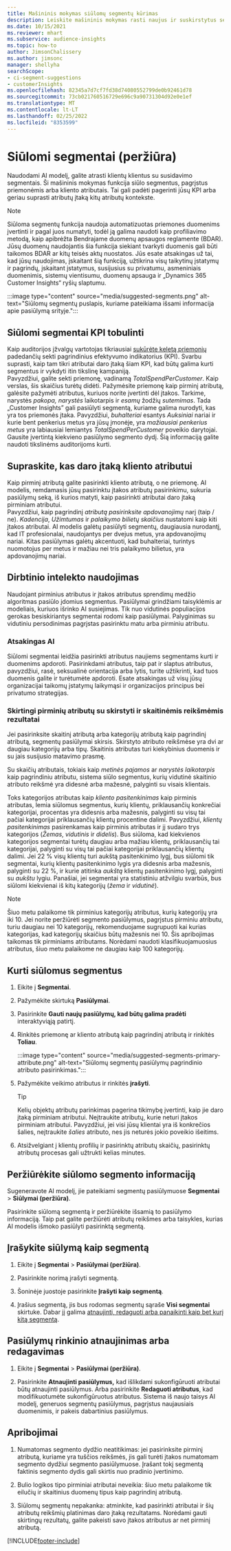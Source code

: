 ```yaml
---
title: Mašininis mokymas siūlomų segmentų kūrimas
description: Leiskite mašininis mokymas rasti naujus ir suskirstytus segmentus, pagrįstus klientų atributais.
ms.date: 10/15/2021
ms.reviewer: mhart
ms.subservice: audience-insights
ms.topic: how-to
author: JimsonChalissery
ms.author: jimsonc
manager: shellyha
searchScope:
- ci-segment-suggestions
- customerInsights
ms.openlocfilehash: 82345a7d7cf7fd38d74080552799de0b92461d78
ms.sourcegitcommit: 73cb021760516729e696c9a90731304d92e0e1ef
ms.translationtype: MT
ms.contentlocale: lt-LT
ms.lasthandoff: 02/25/2022
ms.locfileid: "8353599"
---
```

# <a name="suggested-segments-preview"></a>Siūlomi segmentai (peržiūra)

Naudodami AI modelį, galite atrasti klientų klientus su susidavimo segmentais. Ši mašininis mokymas funkcija siūlo segmentus, pagrįstus priemonėmis arba kliento atributais. Tai gali padėti pagerinti jūsų KPI arba geriau suprasti atributų įtaką kitų atributų kontekste. 

> [!NOTE]
> Siūloma segmentų funkcija naudoja automatizuotas priemones duomenims įvertinti ir pagal juos numatyti, todėl ją galima naudoti kaip profiliavimo metodą, kaip apibrėžta Bendrajame duomenų apsaugos reglamente (BDAR). Jūsų duomenų naudojantis šia funkcija siekiant tvarkyti duomenis gali būti taikomos BDAR ar kitų teisės aktų nuostatos. Jūs esate atsakingas už tai, kad jūsų naudojimas, įskaitant šią funkciją, užtikrina visų taikytinų įstatymų ir pagrindų, įskaitant įstatymus, susijusius su privatumu, asmeniniais duomenimis, sistemų vientisumu, duomenų apsauga ir „Dynamics 365 Customer Insights“ ryšių slaptumu.

:::image type="content" source="media/suggested-segments.png" alt-text="Siūlomų segmentų puslapis, kuriame pateikiama išsami informacija apie pasiūlymą srityje.":::

## <a name="suggested-segments-to-improve-your-kpis"></a>Siūlomi segmentai KPI tobulinti

Kaip auditorijos įžvalgų vartotojas tikriausiai [sukūrėte keletą priemonių](measures.md) padedančių sekti pagrindinius efektyvumo indikatorius (KPI). Svarbu suprasti, kaip tam tikri atributai daro įtaką šiam KPI, kad būtų galima kurti segmentus ir vykdyti itin tikslinę kampaniją.   
Pavyzdžiui, galite sekti priemonę, vadinamą *TotalSpendPerCustomer*. Kaip verslas, šis skaičius turėtų didėti. Pažymėsite priemonę kaip pirminį atributą, galėsite pažymėti atributus, kuriuos norite įvertinti dėl įtakos. Tarkime, narystės *pakopa, narystės* laikotarpis ir *esamų* žodžių *sutemimas*. Tada „Customer Insights” gali pasiūlyti segmentą, kuriame galima nurodyti, kas yra tos priemonės įtaka. Pavyzdžiui, *buhalteriai* esantys *Auksiniai* nariai ir kurie bent penkerius metus yra jūsų įmonėje, yra *mažiausiai penkerius metus* yra labiausiai lemiantys *TotalSpendPerCustomer* poveikio darytojai. Gausite įvertintą kiekvieno pasiūlymo segmento dydį. Šią informaciją galite naudoti tikslinėms auditorijoms kurti.

## <a name="understand-what-influences-a-customer-attribute"></a>Supraskite, kas daro įtaką kliento atributui

Kaip pirminį atributą galite pasirinkti kliento atributą, o ne priemonę. AI modelis, remdamasis jūsų pasirinktu įtakos atributų pasirinkimu, sukuria pasiūlymų seką, iš kurios matyti, kaip pasirinkti atributai daro įtaką pirminiam atributui.   
Pavyzdžiui, kaip pagrindinį *atributą pasirinksite apdovanojimų* narį (taip / ne). *Kadencija*, *Užimtumas* ir *palaikymo bilietų skaičius* nustatomi kaip kiti įtakos atributai. AI modelis galėtų pasiūlyti segmentų, daugiausia nurodantį, kad IT profesionalai, naudojantys per dvejus metus, yra apdovanojimų nariai. Kitas pasiūlymas galėtų akcentuoti, kad buhalteriai, turintys nuomotojus per metus ir mažiau nei tris palaikymo bilietus, yra apdovanojimų nariai. 

## <a name="artificial-intelligence-usage"></a>Dirbtinio intelekto naudojimas

Naudojant pirminius atributus ir įtakos atributus sprendimų medžio algoritmas pasiūlo įdomius segmentus. Pasiūlymai grindžiami taisyklėmis ar modeliais, kuriuos išrinko AI susiejimas. Tik nuo vidutinės populiacijos gerokas besiskiriantys segmentai rodomi kaip pasiūlymai. Palyginimas su vidutiniu persodinimas pagrįstas pasirinktu matu arba pirminiu atributu.

### <a name="responsible-ai"></a>Atsakingas AI

Siūlomi segmentai leidžia pasirinkti atributus naujiems segmentams kurti ir duomenims apdoroti. Pasirinkdami atributus, taip pat ir slaptus atributus, pavyzdžiui, rasė, seksualinė orientacija arba lytis, turite užtikrinti, kad tuos duomenis galite ir turėtumėte apdoroti. Esate atsakingas už visų jūsų organizacijai taikomų įstatymų laikymąsi ir organizacijos principus bei privatumo strategijas.

### <a name="different-results-for-primary-attributes-with-categorical-and-numeric-values"></a>Skirtingi pirminių atributų su skirstyti ir skaitinėmis reikšmėmis rezultatai

Jei pasirinksite skaitinį atributą arba kategorijų atributą kaip pagrindinį atributą, segmentų pasiūlymai skirsis. Skirstyto atributo reikšmėse yra dvi ar daugiau kategorijų arba tipų. Skaitinis atributas turi kiekybinius duomenis ir su jais susijusio matavimo prasmę.

Su skaičių atributais, tokiais kaip *metinės pajamos* ar *narystės laikotarpis* kaip pagrindiniu atributu, sistema siūlo segmentus, kurių vidutinė skaitinio atributo reikšmė yra didesnė arba mažesnė, palyginti su visais klientais.

Toks kategorijos atributas kaip *kliento pasitenkinimas* kaip pirminis atributas, lemia siūlomus segmentus, kurių klientų, priklausančių konkrečiai kategorijai, procentas yra didesnis arba mažesnis, palyginti su visų tai pačiai kategorijai priklausančių klientų procentine dalimi. Pavyzdžiui, *klientų pasitenkinimas* pasirenkamas kaip pirminis atributas ir jį sudaro trys kategorijos (*Žemas*, *vidutinis* ir *didelis*). Bus siūloma, kad kiekvienos kategorijos segmentai turėtų daugiau arba mažiau klientų, priklausančių tai kategorijai, palyginti su visų tai pačiai kategorijai priklausančių klientų dalimi. Jei 22 % visų klientų turi aukštą pasitenkinimo lygį, bus siūlomi tik segmentai, kurių klientų pasitenkinimo lygis yra didesnis arba mažesnis, palyginti su 22 %, ir kurie atitinka *aukštą* klientų pasitenkinimo lygį, palyginti su *aukštu* lygiu. Panašiai, jei segmentai yra statistiniu atžvilgiu svarbūs, bus siūlomi kiekvienai iš kitų kategorijų (*žema* ir *vidutinė*).

> [!NOTE]
> Šiuo metu palaikome tik pirminius kategorijų atributus, kurių kategorijų yra iki 10. Jei norite peržiūrėti segmento pasiūlymus, pagrįstus pirminiu atributu, turiu daugiau nei 10 kategorijų, rekomenduojame sugrupuoti kai kurias kategorijas, kad kategorijų skaičius būtų mažesnis nei 10. Šis apribojimas taikomas tik pirminiams atributams. Norėdami naudoti klasifikuojamuosius atributus, šiuo metu palaikome ne daugiau kaip 100 kategorijų.

## <a name="generate-suggested-segments"></a>Kurti siūlomus segmentus

1. Eikite į **Segmentai**.

1. Pažymėkite skirtuką **Pasiūlymai**.

1. Pasirinkite **Gauti naujų pasiūlymų, kad būtų galima pradėti** interaktyviąją patirtį.

1. Rinkitės priemonę ar kliento atributą kaip pagrindinį atributą ir rinkitės **Toliau**.

   :::image type="content" source="media/suggested-segments-primary-attribute.png" alt-text="Siūlomų segmentų pasiūlymų pagrindinio atributo pasirinkimas.":::

1. Pažymėkite veikimo atributus ir rinkitės **įrašyti**.
   
   > [!TIP]
   > Kelių objektų atributų parinkimas pagerina tikimybę įvertinti, kaip jie daro įtaką pirminiam atributui. Neįtraukite atributų, kurie neturi įtakos pirminiam atributui. Pavyzdžiui, jei visi jūsų klientai yra iš konkrečios šalies, neįtraukite *šalies* atributo, nes jis neturės jokio poveikio išeitims.

1. Atsižvelgiant į klientų profilių ir pasirinktų atributų skaičių, pasirinktų atributų procesas gali užtrukti kelias minutes. 

## <a name="view-details-of-a-suggested-segment"></a>Peržiūrėkite siūlomo segmento informaciją

Sugeneravote AI modelį, jie pateikiami segmentų pasiūlymuose **Segmentai** > **Siūlymai (peržiūra)**.
 
Pasirinkite siūlomą segmentą ir peržiūrėkite išsamią to pasiūlymo informaciją. Taip pat galite peržiūrėti atributų reikšmes arba taisykles, kurias AI modelis išmoko pasiūlyti pasirinktą segmentą.

## <a name="save-a-suggestion-as-a-segment"></a>Įrašykite siūlymą kaip segmentą

1. Eikite į **Segmentai** > **Pasiūlymai (peržiūra)**.

1. Pasirinkite norimą įrašyti segmentą. 

1. Šoninėje juostoje pasirinkite **Įrašyti kaip segmentą**. 

1. Įrašius segmentą, jis bus rodomas segmentų sąraše **Visi segmentai** skirtuke. Dabar jį galima [atnaujinti, redaguoti arba panaikinti kaip bet kurį kitą segmentą](segments.md).

## <a name="refresh-or-edit-a-set-of-suggestions"></a>Pasiūlymų rinkinio atnaujinimas arba redagavimas

1. Eikite į **Segmentai** > **Pasiūlymai (peržiūra)**.

1. Pasirinkite **Atnaujinti pasiūlymus,** kad išlikdami sukonfigūruoti atributai būtų atnaujinti pasiūlymus. Arba pasirinkite **Redaguoti atributus**, kad modifikuotumėte sukonfigūruotus atributus. Sistema iš naujo taisys AI modelį, generuos segmentų pasiūlymus, pagrįstus naujausiais duomenimis, ir pakeis dabartinius pasiūlymus.

## <a name="limitations"></a>Apribojimai

1. Numatomas segmento dydžio neatitikimas: jei pasirinksite pirminį atributą, kuriame yra tuščios reikšmės, jis gali turėti įtakos numatomam segmento dydžiui segmento pasiūlymuose. Įrašant tokį segmentą faktinis segmento dydis gali skirtis nuo pradinio įvertinimo.
 
2. Bulio logikos tipo pirminiai atributai neveikia: šiuo metu palaikome tik eilučių ir skaitinius duomenų tipus kaip pagrindinį atributą.

3. Siūlomų segmentų nepakanka: atminkite, kad pasirinkti atributai ir šių atributų reikšmių platinimas daro įtaką rezultatams. Norėdami gauti skirtingų rezultatų, galite pakeisti savo įtakos atributus ar net pirminį atributą.



[!INCLUDE[footer-include](../includes/footer-banner.md)]